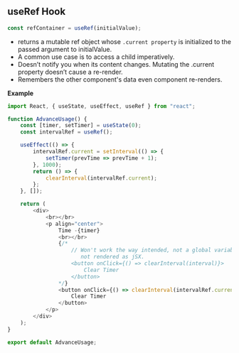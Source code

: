 ## useRef Hook

```js
const refContainer = useRef(initialValue);
```

-   returns a mutable ref object whose `.current property` is initialized to the passed argument to initialValue.
-   A common use case is to access a child imperatively.
-   Doesn’t notify you when its content changes. Mutating the .current property doesn’t cause a re-render.
-   Remembers the other component's data even component re-renders.

**Example**

```js
import React, { useState, useEffect, useRef } from "react";

function AdvanceUsage() {
    const [timer, setTimer] = useState(0);
    const intervalRef = useRef();

    useEffect(() => {
        intervalRef.current = setInterval(() => {
            setTimer(prevTime => prevTime + 1);
        }, 1000);
        return () => {
            clearInterval(intervalRef.current);
        };
    }, []);

    return (
        <div>
            <br></br>
            <p align="center">
                Time -{timer}
                <br></br>
                {/*
                    // Won't work the way intended, not a global variable,
                       not rendered as jSX.
                    <button onClick={() => clearInterval(interval)}>
                        Clear Timer
                    </button>
                */}
                <button onClick={() => clearInterval(intervalRef.current)}>
                    Clear Timer
                </button>
            </p>
        </div>
    );
}

export default AdvanceUsage;
```
